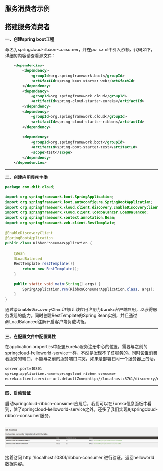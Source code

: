 **服务消费者示例**
---
**搭建服务消费者**
---
**一、创建spring boot工程**

命名为springcloud-ribbon-consumer，并在pom.xml中引入依赖，代码如下，详细的内容请查看源文件：
```xml
    <dependencies>
		<dependency>
			<groupId>org.springframework.boot</groupId>
			<artifactId>spring-boot-starter-web</artifactId>
		</dependency>
		<dependency>
			<groupId>org.springframework.cloud</groupId>
			<artifactId>spring-cloud-starter-eureka</artifactId>
		</dependency>
		<dependency>
			<groupId>org.springframework.cloud</groupId>
			<artifactId>spring-cloud-starter-ribbon</artifactId>
		</dependency>

		<dependency>
			<groupId>org.springframework.boot</groupId>
			<artifactId>spring-boot-starter-test</artifactId>
			<scope>test</scope>
		</dependency>
	</dependencies>
```
---
**二、创建应用程序主类**
```java
package com.chit.cloud;

import org.springframework.boot.SpringApplication;
import org.springframework.boot.autoconfigure.SpringBootApplication;
import org.springframework.cloud.client.discovery.EnableDiscoveryClient;
import org.springframework.cloud.client.loadbalancer.LoadBalanced;
import org.springframework.context.annotation.Bean;
import org.springframework.web.client.RestTemplate;

@EnableDiscoveryClient
@SpringBootApplication
public class RibbonConsumerApplication {

	@Bean
	@LoadBalanced
	RestTemplate restTemplate(){
		return new RestTemplate();
	}

	public static void main(String[] args) {
		SpringApplication.run(RibbonConsumerApplication.class, args);
	}
}

```
通过@EnableDiscoveryClient注解让该应用注册为Eureka客户端应用，以获得服务发现的能力。同时创建RestTemplate的Spring Bean实例，并且通过@LoadBalanced注解开启客户端负载均衡。

---
**三、在配置文件中配置属性**

在application.properties中配置Eureka服务注册中心的位置，需要与之前的springcloud-helloworld-service一样，不然是发现不了该服务的。同时设置消费者服务的端口，不能与之前的服务端口冲突，如果是部署在同一个服务器上的话。
```cfml
server.port=10801
spring.application.name=springcloud-ribbon-consumer
eureka.client.service-url.defaultZone=http://localhost:8761/discovery/eureka/
```
---
**四、启动验证**

启动springcloud-ribbon-consumer应用后，我们可以在Eureka信息面板中看到，除了springcloud-helloworld-service之外，还多了我们实现的springcloud-ribbon-consumer服务。

![mahua](eureka-consumer.png)
---
接着访问 http://localhost:10801/ribbon-consumer 进行验证。返回helloworld数据内容。